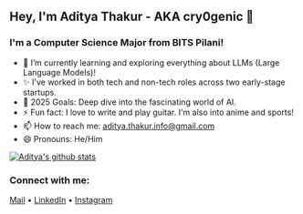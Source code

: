 ## Hey, I'm Aditya Thakur - AKA cry0genic 👋


### I'm a Computer Science Major from BITS Pilani!

- 🌱 I’m currently learning and exploring everything about LLMs (Large Language Models)!
- ✨ I've worked in both tech and non-tech roles across two early-stage startups.
- 🥅 2025 Goals: Deep dive into the fascinating world of AI.
- ⚡ Fun fact: I love to write and play guitar. I'm also into anime and sports!
- 📫 How to reach me: aditya.thakur.info@gmail.com
- 😄 Pronouns: He/Him

[![Aditya's github stats](https://github-readme-stats.vercel.app/api?username=cry0genic&theme=vision-friendly-dark&show_icons=true)](https://github.com/anuraghazra/github-readme-stats)


### Connect with me:

[Mail](mailto:aditya.thakur.info@gmail.com) •
[LinkedIn](https://www.linkedin.com/in/aditya11-thakur/) •
[Instagram](https://www.instagram.com/aditya_11_/) 

<br />

